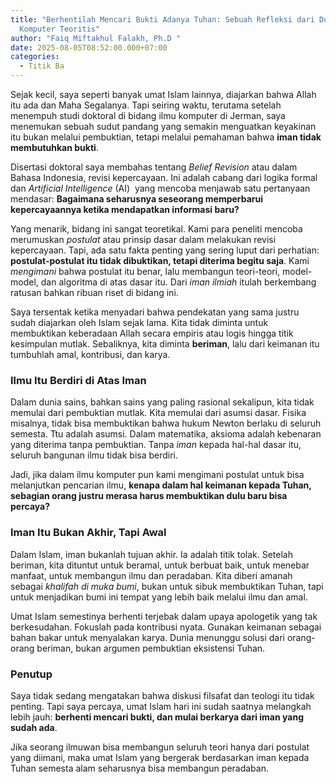 ```yaml
---
title: "Berhentilah Mencari Bukti Adanya Tuhan: Sebuah Refleksi dari Dunia Ilmu
  Komputer Teoritis"
author: "Faiq Miftakhul Falakh, Ph.D "
date: 2025-08-05T08:52:00.000+07:00
categories:
  - Titik Ba
---
```




Sejak kecil, saya seperti banyak umat Islam lainnya, diajarkan bahwa Allah itu ada dan Maha Segalanya. Tapi seiring waktu, terutama setelah menempuh studi doktoral di bidang ilmu komputer di Jerman, saya menemukan sebuah sudut pandang yang semakin menguatkan keyakinan itu bukan melalui pembuktian, tetapi melalui pemahaman bahwa **iman tidak membutuhkan bukti**.

Disertasi doktoral saya membahas tentang *Belief Revision* atau dalam Bahasa Indonesia, revisi kepercayaan. Ini adalah cabang dari logika formal dan *Artificial Intelligence* (AI)  yang mencoba menjawab satu pertanyaan mendasar: **Bagaimana seharusnya seseorang memperbarui kepercayaannya ketika mendapatkan informasi baru?**

Yang menarik, bidang ini sangat teoretikal. Kami para peneliti mencoba merumuskan *postulat* atau prinsip dasar dalam melakukan revisi kepercayaan. Tapi, ada satu fakta penting yang sering luput dari perhatian: **postulat-postulat itu tidak dibuktikan, tetapi diterima begitu saja**. Kami *mengimani* bahwa postulat itu benar, lalu membangun teori-teori, model-model, dan algoritma di atas dasar itu. Dari *iman ilmiah* itulah berkembang ratusan bahkan ribuan riset di bidang ini.

Saya tersentak ketika menyadari bahwa pendekatan yang sama justru sudah diajarkan oleh Islam sejak lama. Kita tidak diminta untuk membuktikan keberadaan Allah secara empiris atau logis hingga titik kesimpulan mutlak. Sebaliknya, kita diminta **beriman**, lalu dari keimanan itu tumbuhlah amal, kontribusi, dan karya.

### **Ilmu Itu Berdiri di Atas Iman**

Dalam dunia sains, bahkan sains yang paling rasional sekalipun, kita tidak memulai dari pembuktian mutlak. Kita memulai dari asumsi dasar. Fisika misalnya, tidak bisa membuktikan bahwa hukum Newton berlaku di seluruh semesta. Ttu adalah asumsi. Dalam matematika, aksioma adalah kebenaran yang diterima tanpa pembuktian. Tanpa *iman* kepada hal-hal dasar itu, seluruh bangunan ilmu tidak bisa berdiri.

Jadi, jika dalam ilmu komputer pun kami mengimani postulat untuk bisa melanjutkan pencarian ilmu, **kenapa dalam hal keimanan kepada Tuhan, sebagian orang justru merasa harus membuktikan dulu baru bisa percaya?**

### **Iman Itu Bukan Akhir, Tapi Awal**

Dalam Islam, iman bukanlah tujuan akhir. Ia adalah titik tolak. Setelah beriman, kita dituntut untuk beramal, untuk berbuat baik, untuk menebar manfaat, untuk membangun ilmu dan peradaban. Kita diberi amanah sebagai *khalifah di muka bumi*, bukan untuk sibuk membuktikan Tuhan, tapi untuk menjadikan bumi ini tempat yang lebih baik melalui ilmu dan amal.

Umat Islam semestinya berhenti terjebak dalam upaya apologetik yang tak berkesudahan. Fokuslah pada kontribusi nyata. Gunakan keimanan sebagai bahan bakar untuk menyalakan karya. Dunia menunggu solusi dari orang-orang beriman, bukan argumen pembuktian eksistensi Tuhan.

### **Penutup**

Saya tidak sedang mengatakan bahwa diskusi filsafat dan teologi itu tidak penting. Tapi saya percaya, umat Islam hari ini sudah saatnya melangkah lebih jauh: **berhenti mencari bukti, dan mulai berkarya dari iman yang sudah ada**.

Jika seorang ilmuwan bisa membangun seluruh teori hanya dari postulat yang diimani, maka umat Islam yang bergerak berdasarkan iman kepada Tuhan semesta alam seharusnya bisa membangun peradaban.
